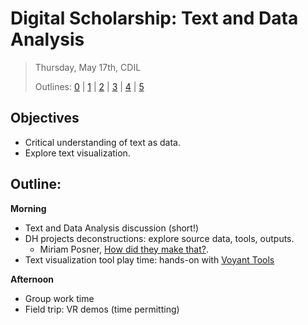 # Digital Scholarship: Text and Data Analysis

> Thursday, May 17th, CDIL
> 
> Outlines: [0](day-0.md) | [1](day-1.md) | [2](day-2.md) | [3](day-3.md) | [4](day-4.md) | [5](day-5.md)

## Objectives

- Critical understanding of text as data.
- Explore text visualization.

## Outline: 

**Morning** 

- Text and Data Analysis discussion (short!)
- DH projects deconstructions: explore source data, tools, outputs.
    - Miriam Posner, [How did they make that?](http://miriamposner.com/blog/how-did-they-make-that/).
- Text visualization tool play time: hands-on with [Voyant Tools](https://voyant-tools.org/)

**Afternoon**

- Group work time
- Field trip: VR demos (time permitting)
